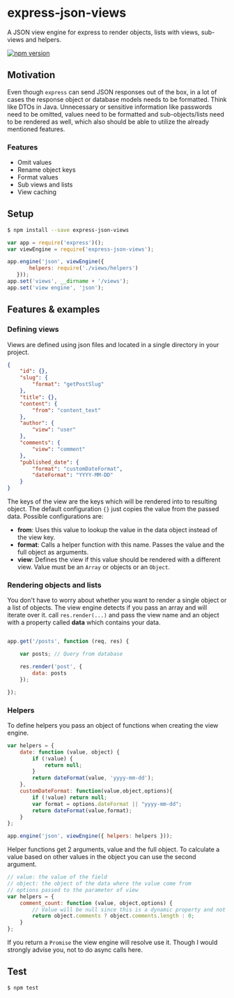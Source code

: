 # express-json-views
A JSON view engine for express to render objects, lists with views, sub-views and helpers.

[![npm version](https://badge.fury.io/js/express-json-views.svg)](https://badge.fury.io/js/express-json-views)

## Motivation
Even though ```express``` can send JSON responses out of the box, in a lot
of cases the response object or database models needs to be formatted. Think like DTOs in Java.
Unnecessary or sensitive information like passwords need to be omitted,
values need to be formatted and sub-objects/lists need to be
rendered as well, which also should be able to utilize the already mentioned features.

### Features
- Omit values
- Rename object keys
- Format values
- Sub views and lists
- View caching

## Setup
```bash
$ npm install --save express-json-views
```

```js
var app = require('express')();
var viewEngine = require('express-json-views');

app.engine('json', viewEngine({
       helpers: require('./views/helpers')
   }));
app.set('views', __dirname + '/views');
app.set('view engine', 'json');
```

## Features & examples

### Defining views
Views are defined using json files and located in a single directory in your project.
```json
{
	"id": {},
	"slug": {
		"format": "getPostSlug"
	},
	"title": {},
	"content": {
		"from": "content_text"
	},
	"author": {
		"view": "user"
	},
	"comments": {
		"view": "comment"
	},
	"published_date": {
		"format": "customDateFormat",
		"dateFormat": "YYYY-MM-DD"
	}
}
```
The keys of the view are the keys which will be rendered into to resulting object.
The default configuration ```{}``` just copies the value from the passed data.
Possible configurations are:

- **from**: Uses this value to lookup the value in the data object instead of the view key.
- **format**: Calls a helper function with this name. Passes the value and the full object as arguments.
- **view**: Defines the view if this value should be rendered with a different view. Value must be an ```Array``` or objects or an ```Object```.

### Rendering objects and lists
You don't have to worry about whether you want to render a single object or a list of objects.
The view engine detects if you pass an array and will iterate over it. call ```res.render(...)```
and pass the view name and an object with a property called **data** which contains your data.
```js

app.get('/posts', function (req, res) {

	var posts; // Query from database

	res.render('post', {
		data: posts
	});

});
```

### Helpers
To define helpers you pass an object of functions when creating the view engine.
```js
var helpers = {
	date: function (value, object) {
		if (!value) {
        	return null;
        }
        return dateFormat(value, 'yyyy-mm-dd');
	},
	customDateFormat: function(value,object,options){
		if (!value) return null;
		var format = options.dateFormat || "yyyy-mm-dd";
		return dateFormat(value,format);
	}
};

app.engine('json', viewEngine({ helpers: helpers }));
```

Helper functions get 2 arguments, value and the full object. To calculate a value based on other values
in the object you can use the second argument.
```js
// value: the value of the field
// object: the object of the data where the value come from
// options passed to the parameter of view
var helpers = {
	comment_count: function (value, object,options) {
		// Value will be null since this is a dynamic property and not present in the data object
		return object.comments ? object.comments.length : 0;
	}
};
```
If you return a ```Promise``` the view engine will resolve use it. Though I would strongly advise you, not to do async calls here.

## Test
```bash
$ npm test
```
